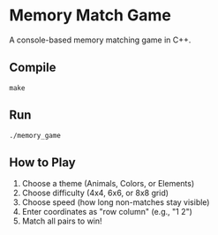 # Memory Match Game

A console-based memory matching game in C++.

## Compile
```
make
```

## Run
```
./memory_game
```

## How to Play
1. Choose a theme (Animals, Colors, or Elements)
2. Choose difficulty (4x4, 6x6, or 8x8 grid)
3. Choose speed (how long non-matches stay visible)
4. Enter coordinates as "row column" (e.g., "1 2")
5. Match all pairs to win!
